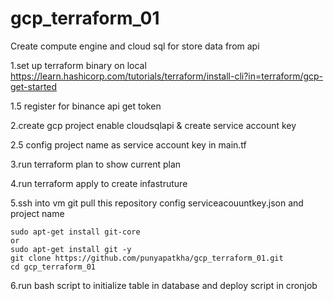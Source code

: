 # gcp_terraform_01
Create compute engine and cloud sql for store data from api

1.set up terraform binary on local https://learn.hashicorp.com/tutorials/terraform/install-cli?in=terraform/gcp-get-started

1.5 register for binance api get token

2.create gcp project enable cloudsqlapi & create service account key

2.5 config project name as service account key in main.tf

3.run terraform plan to show current plan

4.run terraform apply to create infastruture 

5.ssh into vm git pull this repository config serviceacouuntkey.json and project name


    sudo apt-get install git-core 
    or
    sudo apt-get install git -y
    git clone https://github.com/punyapatkha/gcp_terraform_01.git
    cd gcp_terraform_01


6.run bash script to initialize table in database and deploy script in cronjob

